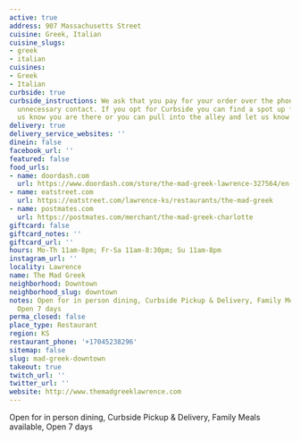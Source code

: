 ```yaml
---
active: true
address: 907 Massachusetts Street
cuisine: Greek, Italian
cuisine_slugs:
- greek
- italian
cuisines:
- Greek
- Italian
curbside: true
curbside_instructions: We ask that you pay for your order over the phone to avoid
  unnecessary contact. If you opt for Curbside you can find a spot up front and let
  us know you are there or you can pull into the alley and let us know you have arrived.
delivery: true
delivery_service_websites: ''
dinein: false
facebook_url: ''
featured: false
food_urls:
- name: doordash.com
  url: https://www.doordash.com/store/the-mad-greek-lawrence-327564/en-US
- name: eatstreet.com
  url: https://eatstreet.com/lawrence-ks/restaurants/the-mad-greek
- name: postmates.com
  url: https://postmates.com/merchant/the-mad-greek-charlotte
giftcard: false
giftcard_notes: ''
giftcard_url: ''
hours: Mo-Th 11am-8pm; Fr-Sa 11am-8:30pm; Su 11am-8pm
instagram_url: ''
locality: Lawrence
name: The Mad Greek
neighborhood: Downtown
neighborhood_slug: downtown
notes: Open for in person dining, Curbside Pickup & Delivery, Family Meals available,
  Open 7 days
perma_closed: false
place_type: Restaurant
region: KS
restaurant_phone: '+17045238296'
sitemap: false
slug: mad-greek-downtown
takeout: true
twitch_url: ''
twitter_url: ''
website: http://www.themadgreeklawrence.com
---
```


Open for in person dining, Curbside Pickup & Delivery, Family Meals available, Open 7 days
